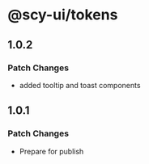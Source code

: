 # @scy-ui/tokens

## 1.0.2

### Patch Changes

- added tooltip and toast components

## 1.0.1

### Patch Changes

- Prepare for publish

